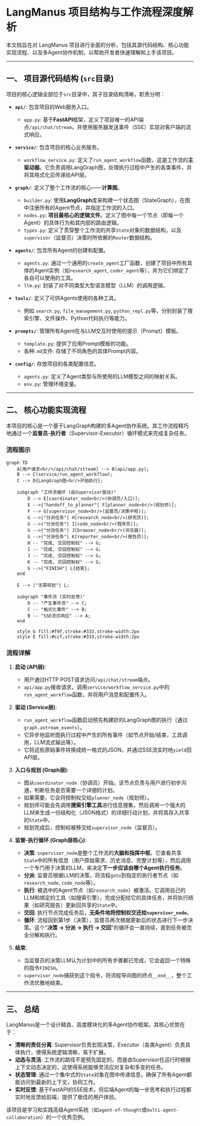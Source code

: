 # LangManus 项目结构与工作流程深度解析

本文档旨在对 LangManus 项目进行全面的分析，包括其源代码结构、核心功能实现流程、以及多Agent协作机制，以帮助开发者快速理解和上手该项目。

---

## 一、 项目源代码结构 (`src`目录)

项目的核心逻辑全部位于`src`目录中，其子目录结构清晰，职责分明：

-   **`api/`**: 包含项目的Web服务入口。
    -   `app.py`: 基于**FastAPI**框架，定义了项目唯一的API端点`/api/chat/stream`，并使用服务器发送事件（SSE）实现对客户端的流式响应。

-   **`service/`**: 包含项目的核心业务服务。
    -   `workflow_service.py`: 定义了`run_agent_workflow`函数，这是工作流的**主驱动器**。它负责调用LangGraph图，处理执行过程中产生的各类事件，并将其格式化后传递给API层。

-   **`graph/`**: 定义了整个工作流的核心——**计算图**。
    -   `builder.py`: 使用**LangGraph**库来构建一个状态图（StateGraph），在图中注册所有的Agent节点，并指定工作流的入口。
    -   `nodes.py`: **项目最核心的逻辑文件**。定义了图中每一个节点（即每一个Agent）的具体行为和其内部的路由逻辑。
    -   `types.py`: 定义了贯穿整个工作流的共享`State`对象的数据结构，以及`supervisor`（监督员）决策时所依赖的`Router`数据结构。

-   **`agents/`**: 包含所有Agent的创建和配置。
    -   `agents.py`: 通过一个通用的`create_agent`工厂函数，创建了项目中所有具体的Agent实例（如`research_agent`, `coder_agent`等），并为它们绑定了各自可以使用的工具。
    -   `llm.py`: 封装了对不同类型大型语言模型（LLM）的调用逻辑。

-   **`tools/`**: 定义了可供Agents使用的各种工具。
    -   例如 `search.py`, `file_management.py`, `python_repl.py`等，分别封装了搜索引擎、文件操作、Python代码执行等能力。

-   **`prompts/`**: 管理所有Agent在与LLM交互时使用的提示（Prompt）模板。
    -   `template.py`: 提供了应用Prompt模板的功能。
    -   各种`.md`文件: 存储了不同角色的具体Prompt内容。

-   **`config/`**: 存放项目的各类配置信息。
    -   `agents.py`: 定义了Agent类型与所使用的LLM模型之间的映射关系。
    -   `env.py`: 管理环境变量。

---

## 二、 核心功能实现流程

本项目的核心是一个基于LangGraph构建的多Agent协作系统。其工作流程精巧地通过一个**监督员-执行者**（Supervisor-Executor）循环模式来完成复杂任务。

### 流程图示

```mermaid
graph TD
    A[用户请求<br/>/api/chat/stream] --> B(api/app.py);
    B --> C(service/run_agent_workflow);
    C --> D{LangGraph图<br/>开始执行};

    subgraph "工作流循环 (由Supervisor驱动)"
        D --> E[coordinator_node<br/>(协调员/入口)];
        E -->|"handoff_to_planner"| F[planner_node<br/>(规划师)];
        F --> G[supervisor_node<br/>(监督员/决策中枢)];
        G -->|"分派任务"| H[research_node<br/>(研究员)];
        G -->|"分派任务"| I[code_node<br/>(程序员)];
        G -->|"分派任务"| J[browser_node<br/>(浏览器)];
        G -->|"分派任务"| K[reporter_node<br/>(报告员)];
        H -- "完成, 交回控制权" --> G;
        I -- "完成, 交回控制权" --> G;
        J -- "完成, 交回控制权" --> G;
        K -- "完成, 交回控制权" --> G;
        G -->|"FINISH"| L{结束};
    end

    E --> |"无需规划"| L;

    subgraph "事件流 (实时反馈)"
        D -- "产生事件流" --> C;
        C -- "格式化事件" --> B;
        B -- "SSE流式响应" --> A;
    end

    style G fill:#f9f,stroke:#333,stroke-width:2px
    style E fill:#ccf,stroke:#333,stroke-width:2px
```

### 流程详解

1.  **启动 (API层)**:
    -   用户通过HTTP POST请求访问`/api/chat/stream`端点。
    -   `api/app.py`接收请求，调用`service/workflow_service.py`中的`run_agent_workflow`函数，并将用户消息和配置传入。

2.  **驱动 (Service层)**:
    -   `run_agent_workflow`函数启动预先构建好的LangGraph图的执行（通过`graph.astream_events`）。
    -   它异步地监听图执行过程中产生的所有事件（如节点开始/结束，工具调用，LLM流式输出等）。
    -   它将这些原始事件转换成统一格式的JSON，并通过SSE流实时地`yield`回API层。

3.  **入口与规划 (Graph层)**:
    -   图从`coordinator_node`（协调员）开始。该节点负责与用户进行初步沟通，判断任务是否需要一个详细的计划。
    -   如果需要，它会将控制权交给`planner_node`（规划师）。
    -   规划师可能会先调用**搜索引擎工具**进行信息搜集，然后调用一个强大的LLM来生成一份结构化（JSON格式）的详细行动计划，并将其存入共享的`State`中。
    -   规划完成后，控制权被移交给`supervisor_node`（监督员）。

4.  **监督-执行循环 (Graph层核心)**:
    -   **决策**: `supervisor_node`是整个工作流的**大脑和指挥中枢**。它查看共享`State`中的所有信息（用户原始需求、历史消息、完整计划等），然后调用一个专门用于决策的LLM，来决定**下一步应该由哪个Agent执行任务**。
    -   **分派**: 监督员根据LLM的决策，将流程`goto`到指定的执行者节点（如`research_node`, `code_node`等）。
    -   **执行**: 被选中的Agent节点（如`research_node`）被激活。它调用自己的LLM和绑定的工具（如搜索引擎），完成分配给它的具体任务，并将执行结果（如研究报告）更新回共享的`State`中。
    -   **交回**: 执行节点完成任务后，**无条件地将控制权交还给`supervisor_node`**。
    -   **循环**: 流程回到第1步（决策），监督员再次根据更新后的状态进行下一步决策。这个"**决策 -> 分派 -> 执行 -> 交回**"的循环会一直持续，直到任务被完全分解和执行。

5.  **结束**:
    -   当监督员的决策LLM认为计划中的所有步骤都已完成，它会返回一个特殊的指令`FINISH`。
    -   `supervisor_node`捕获到这个指令，将流程导向图的终点`__end__`，整个工作流优雅地结束。

---

## 三、 总结

LangManus是一个设计精良、高度模块化的多Agent协作框架。其核心优势在于：

-   **清晰的责任分离**: Supervisor负责宏观决策，Executor（各类Agent）负责具体执行，使得系统逻辑清晰，易于扩展。
-   **动态与灵活**: 工作流的路径不是预先固定的，而是由Supervisor在运行时根据上下文动态决定的，这使得系统能够灵活应对复杂和多变的任务。
-   **状态管理**: 通过一个集中式的`State`对象在图中传递信息，确保了所有Agent都能访问到最新的上下文，协同工作。
-   **实时反馈**: 基于FastAPI的SSE技术，将后端Agent的每一步思考和执行过程都实时地反馈给前端，提供了极佳的用户体验。

该项目是学习和实践高级Agent系统（如`agent-of-thought`或`multi-agent-collaboration`）的一个优秀范例。 